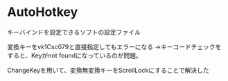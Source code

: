 # AutoHotkey
キーバインドを設定できるソフトの設定ファイル

変換キーをvk1Csc079と直接指定してもエラーになる
→キーコードチェックをすると、Keyがnot foundになっているのが問題。

ChangeKeyを用いて、変換無変換キーをScrollLockにすることで解決した
